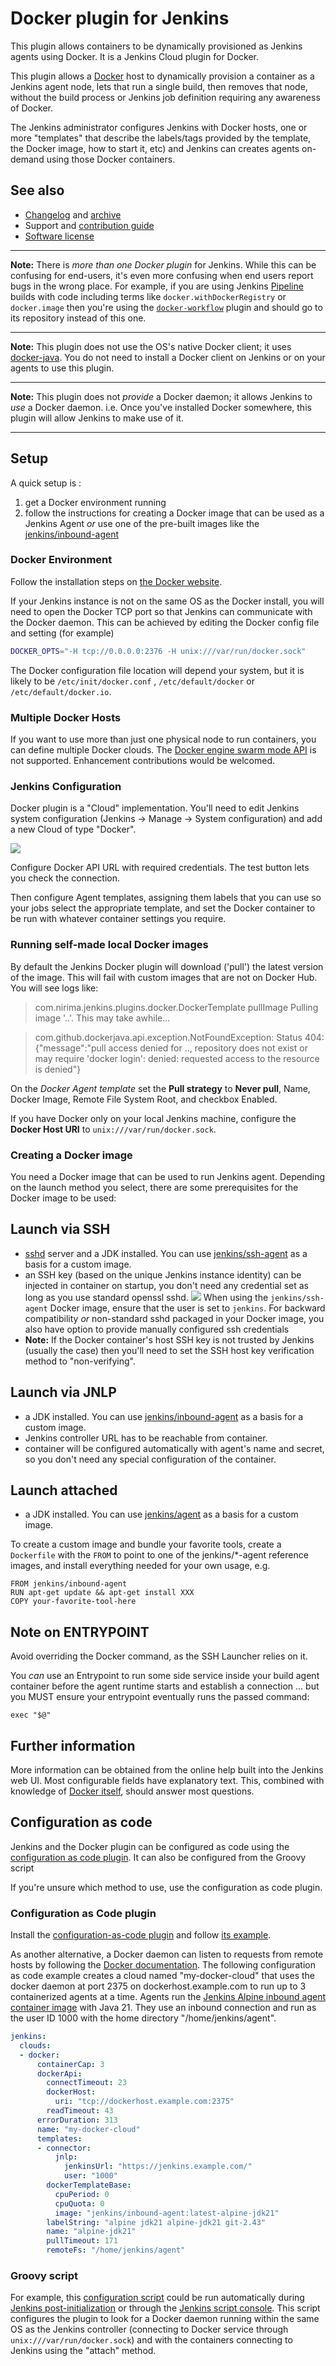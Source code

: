 # Docker plugin for Jenkins

This plugin allows containers to be dynamically provisioned as Jenkins agents using Docker.
It is a Jenkins Cloud plugin for Docker.

This plugin allows a [Docker](https://docs.docker.com/) host to dynamically provision a container as a Jenkins agent node,
lets that run a single build,
then removes that node,
without the build process or Jenkins job definition
requiring any awareness of Docker.

The Jenkins administrator configures Jenkins with
Docker hosts,
one or more "templates"
that describe
the labels/tags provided by the template,
the Docker image,
how to start it,
etc)
and Jenkins can creates agents on-demand using those Docker containers.

## See also
* [Changelog](https://plugins.jenkins.io/docker-plugin/releases/) and [archive](https://github.com/jenkinsci/docker-plugin/blob/docker-plugin-1.3.0/CHANGELOG.md)
* Support and [contribution guide](CONTRIBUTING.md)
* [Software license](LICENSE)

----

**Note:** There is _more than one Docker plugin_ for Jenkins.
While this can be confusing for end-users, it's even more confusing when end users report bugs in the wrong place.
For example, if you are using Jenkins
[Pipeline](https://jenkins.io/doc/book/pipeline/docker/)
builds with code including terms like
`docker.withDockerRegistry`
or
`docker.image`
then you're using the
[`docker-workflow`](https://plugins.jenkins.io/docker-workflow)
plugin and should go to its repository instead of this one.

----

**Note:** This plugin does not use the OS's native Docker client;
it uses [docker-java](https://github.com/docker-java/docker-java).
You do not need to install a Docker client on Jenkins or on your agents to use this plugin.

----

**Note:** This plugin does not _provide_ a Docker daemon; it allows Jenkins to _use_ a Docker daemon.
i.e. Once you've installed Docker somewhere, this plugin will allow Jenkins to make use of it.

----

## Setup

A quick setup is :

1. get a Docker environment running
1. follow the instructions for creating a Docker image that can be used
as a Jenkins Agent
_or_ use one of the pre-built images
like the [jenkins/inbound-agent](https://hub.docker.com/r/jenkins/inbound-agent/)

### Docker Environment

Follow the installation steps on [the Docker website](https://docs.docker.com/).

If your Jenkins instance is not on the same OS as the Docker install,
you will need to open the Docker TCP port so that Jenkins can communicate with the Docker daemon.
This can be achieved by editing the Docker config file and setting (for example)

```sh
DOCKER_OPTS="-H tcp://0.0.0.0:2376 -H unix:///var/run/docker.sock"
```

The Docker configuration file location will depend your system, but it
is likely to be
`/etc/init/docker.conf`
,
`/etc/default/docker`
or
`/etc/default/docker.io`.

### Multiple Docker Hosts

If you want to use more than just one physical node to run containers, you can define multiple Docker clouds.
The [Docker engine swarm mode API](https://docs.docker.com/engine/swarm/) is not supported.
Enhancement contributions would be welcomed.

### Jenkins Configuration

Docker plugin is a "Cloud" implementation.
You'll need to edit Jenkins system configuration
(Jenkins -> Manage -> System configuration)
and add a new Cloud of type "Docker".

![](docs/images/add-new-docker-cloud.png)

Configure Docker API URL with required credentials.
The test button lets you check the connection.

Then configure Agent templates,
assigning them labels that you can use so your jobs select the appropriate template,
and set the Docker container to be run with whatever container settings you require.

### Running self-made local Docker images

By default the Jenkins Docker plugin will download ('pull') the latest version of the image.
This will fail with custom images that are not on Docker Hub.
You will see logs like:

> com.nirima.jenkins.plugins.docker.DockerTemplate pullImage
> Pulling image '..'. This may take awhile...

> com.github.dockerjava.api.exception.NotFoundException: Status 404: {"message":"pull access denied for .., repository does not exist or may require 'docker login': denied: requested access to the resource is denied"}

On the _Docker Agent template_ set the **Pull strategy** to **Never pull**, Name, Docker Image, Remote File System Root, and checkbox Enabled.

If you have Docker only on your local Jenkins machine, configure the  **Docker Host URI** to `unix:///var/run/docker.sock`.

### Creating a Docker image

You need a Docker image that can be used to run Jenkins agent.
Depending on the launch method you select, there are some prerequisites
for the Docker image to be used:

## Launch via SSH

-   [sshd](https://linux.die.net/man/8/sshd) server and a JDK installed.
    You can use
    [jenkins/ssh-agent](https://hub.docker.com/r/jenkins/ssh-agent/)
    as a basis for a custom image.
-   an SSH key (based on the unique Jenkins instance identity) can be
    injected in container on startup, you don't need any credential set
    as long as you use standard openssl sshd.
    ![](docs/images/connect-with-ssh.png)
    When using the `jenkins/ssh-agent` Docker image, ensure that the user
    is set to `jenkins`.
    For backward compatibility *or* non-standard sshd packaged in your
    Docker image, you also have option to provide manually configured
    ssh credentials
-   **Note:** If the Docker container's host SSH key is not trusted by
    Jenkins (usually the case) then you'll need to set the SSH host key
    verification method to "non-verifying".

## Launch via JNLP

-   a JDK installed.
    You can use
    [jenkins/inbound-agent](https://hub.docker.com/r/jenkins/inbound-agent/)
    as a basis for a custom image.
-   Jenkins controller URL has to be reachable from container.
-   container will be configured automatically with agent's name and
    secret, so you don't need any special configuration of the container.

## Launch attached

-   a JDK installed.
    You can use
    [jenkins/agent](https://hub.docker.com/r/jenkins/agent/)
    as a basis for a custom image.

To create a custom image and bundle your favorite tools,
create a `Dockerfile` with the `FROM` to point to one of the
jenkins/\*-agent
reference images,
and install everything needed for your own usage, e.g.

```
FROM jenkins/inbound-agent
RUN apt-get update && apt-get install XXX
COPY your-favorite-tool-here
```

## Note on ENTRYPOINT

Avoid overriding the Docker command, as the SSH Launcher relies on it.

You _can_ use an Entrypoint to run some side service inside your build agent container before the agent runtime starts and establish a connection
... but you MUST ensure your entrypoint eventually runs the passed command:

    exec "$@"

## Further information

More information can be obtained from the online help built into the Jenkins web UI.
Most configurable fields have explanatory text.
This, combined with knowledge of [Docker itself](https://docs.docker.com/), should answer most questions.

## Configuration as code

Jenkins and the Docker plugin can be configured as code  using the [configuration as code plugin](https://plugins.jenkins.io/configuration-as-code/).
It can also be configured from the Groovy script

If you're unsure which method to use, use the configuration as code plugin.

### Configuration as Code plugin

Install the [configuration-as-code plugin](https://plugins.jenkins.io/configuration-as-code/) and follow [its example](https://github.com/jenkinsci/configuration-as-code-plugin/tree/master/demos/docker).

As another alternative, a Docker daemon can listen to requests from remote hosts by following the [Docker documentation](https://docs.docker.com/engine/daemon/remote-access/).
The following configuration as code example creates a cloud named "my-docker-cloud" that uses the docker daemon at port 2375 on dockerhost.example.com to run up to 3 containerized agents at a time.
Agents run the [Jenkins Alpine inbound agent container image](https://hub.docker.com/r/jenkins/inbound-agent) with Java 21.
They use an inbound connection and run as the user ID 1000 with the home directory "/home/jenkins/agent".

```yaml
jenkins:
  clouds:
  - docker:
      containerCap: 3
      dockerApi:
        connectTimeout: 23
        dockerHost:
          uri: "tcp://dockerhost.example.com:2375"
        readTimeout: 43
      errorDuration: 313
      name: "my-docker-cloud"
      templates:
      - connector:
          jnlp:
            jenkinsUrl: "https://jenkins.example.com/"
            user: "1000"
        dockerTemplateBase:
          cpuPeriod: 0
          cpuQuota: 0
          image: "jenkins/inbound-agent:latest-alpine-jdk21"
        labelString: "alpine jdk21 alpine-jdk21 git-2.43"
        name: "alpine-jdk21"
        pullTimeout: 171
        remoteFs: "/home/jenkins/agent"
```

### Groovy script

For example, this
[configuration script](docs/attachments/docker-plugin-configuration-script.groovy)
could be run automatically during
[Jenkins post-initialization](https://www.jenkins.io/doc/book/managing/groovy-hook-scripts/)
or through the
[Jenkins script console](https://www.jenkins.io/doc/book/managing/script-console/).
This script configures the plugin to look for a Docker daemon running within the same OS as the Jenkins controller
(connecting to Docker service through `unix:///var/run/docker.sock`)
and with the containers connecting to Jenkins using the "attach" method.
